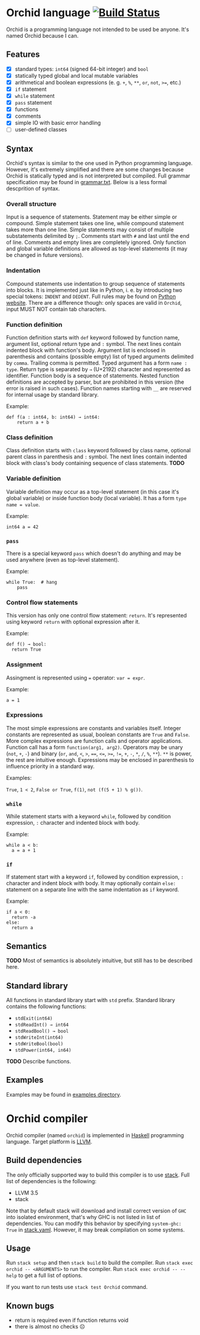 # Orchid language [![Build Status](https://travis-ci.org/gromakovsky/Orchid.svg?branch=master)](https://travis-ci.org/gromakovsky/Orchid)

Orchid is a programming language not intended to be used be anyone. It's named Orchid because I can.

## Features

- [x] standard types: `int64` (signed 64-bit integer) and `bool`
- [x] statically typed global and local mutable variables
- [x] arithmetical and boolean expressions (e. g. `+`, `%`, `**`, `or`, `not`, `>=`, etc.)
- [x] `if` statement
- [x] `while` statement
- [x] `pass` statement
- [x] functions
- [x] comments
- [x] simple IO with basic error handling
- [ ] user-defined classes

## Syntax

Orchid's syntax is similar to the one used in Python programming language. However, it's extremely simplified and there are some changes because Orchid is statically typed and is not interpreted but compiled. Full grammar specification may be found in [grammar.txt](grammar.txt). Below is a less formal descprition of syntax.

### Overall structure

Input is a sequence of statements. Statement may be either simple or compound. Simple statement takes one line, while compound statement takes more than one line. Simple statements may consist of multiple substatements delimited by `;`. Comments start with `#` and last until the end of line. Comments and empty lines are completely ignored. Only function and global variable definitions are allowed as top-level statements (it may be changed in future versions).

### Indentation

Compound statements use indentation to group sequence of statements into blocks. It is implemented just like in Python, i. e. by introducing two special tokens: `INDENT` and `DEDENT`. Full rules may be found on [Python website](https://docs.python.org/3/reference/lexical_analysis.html#indentation). There are a difference though: only spaces are valid in `Orchid`, input MUST NOT contain tab characters.

### Function definition

Function definition starts with `def` keyword followed by function name, argument list, optional return type and `:` symbol. The next lines contain indented block with function's body. Argument list is enclosed in parenthesis and contains (possible empty) list of typed arguments delimited by `comma`. Trailing comma is permitted. Typed argument has a form `name : type`. Return type is separated by `→` (U+2192) character and represented as identifier. Function body is a sequence of statements. Nested function definitions are accepted by parser, but are prohibited in this version (the error is raised in such cases). Function names starting with `__` are reserved for internal usage by standard library.

Example:

```
def f(a : int64, b: int64) → int64:
    return a + b
```

### Class definition

Class definition starts with `class` keyword followed by class name, optional parent class in parenthesis and `:` symbol. The next lines contain indented block with class's body containing sequence of class statements. **TODO**

### Variable definition

Variable definition may occur as a top-level statement (in this case it's global variable) or inside function body (local variable). It has a form `type name = value`.

Example:

```
int64 a = 42
```

### `pass`

There is a special keyword `pass` which doesn't do anything and may be used anywhere (even as top-level statement).

Example:

```
while True:  # hang
    pass
```

### Control flow statements

This version has only one control flow statement: `return`. It's represented using keyword `return` with optional expression after it.

Example:

```
def f() → bool:
  return True
```

### Assignment

Assingment is represented using `=` operator: `var = expr`.

Example:

```
a = 1
```

### Expressions

The most simple expressions are constants and variables itself. Integer constants are represented as usual, boolean constants are `True` and `False`. More complex expressions are function calls and operator applications. Function call has a form `function(arg1, arg2)`. Operators may be unary (`not`, `+`, `-`) and binary (`or`, `and`, `<`, `>`, `==`, `<=`, `>=`, `!=`, `+`, `-`, `*`, `/`, `%`, `**`). `**` is power, the rest are intuitive enough. Expressions may be enclosed in parenthesis to influence priority in a standard way.

Examples:

`True`, `1 < 2`, `False or True`, `f(1)`, `not (f(5 + 1) % g())`.

### `while`

While statement starts with a keyword `while`, followed by condition expression, `:` character and indented block with body.

Example:

```
while a < b:
  a = a + 1
```

### `if`

If statement start with a keyword `if`, followed by condition expression, `:` character and indent block with body. It may optionally contain `else:` statement on a separate line with the same indentation as `if` keyword.

Example:

```
if a < 0:
  return -a
else:
  return a
```

## Semantics

**TODO** Most of semantics is absolutely intuitive, but still has to be described here.

## Standard library

All functions in standard library start with `std` prefix. Standard library contains the following functions:

- `stdExit(int64)`
- `stdReadInt() → int64`
- `stdReadBool() → bool`
- `stdWriteInt(int64)`
- `stdWriteBool(bool)`
- `stdPower(int64, in64)`

**TODO** Describe functions.

## Examples

Examples may be found in [examples directory](examples/).

# Orchid compiler

Orchid compiler (named `orchid`) is implemented in [Haskell](https://www.haskell.org/) programming language. Target platform is [LLVM](http://llvm.org/).

## Build dependencies

The only officially supported way to build this compiler is to use [stack](http://docs.haskellstack.org). Full list of dependencies is the following:

- LLVM 3.5
- stack

Note that by default stack will download and install correct version of `GHC` into isolated environment, that's why GHC is not listed in list of dependencies. You can modify this behavior by specifying `system-ghc: True` in [stack.yaml](stack.yaml). However, it may break compilation on some systems.

## Usage

Run `stack setup` and then `stack build` to build the compiler. Run `stack exec orchid -- <ARGUMENTS>` to run the compiler. Run `stack exec orchid -- --help` to get a full list of options.

If you want to run tests use `stack test Orchid` command.

## Known bugs

- return is required even if function returns void
- there is almost no checks ☹
